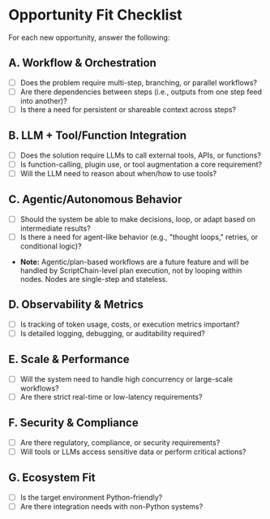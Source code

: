 # Opportunity Fit Checklist

For each new opportunity, answer the following:

## A. Workflow & Orchestration
- [ ] Does the problem require multi-step, branching, or parallel workflows?
- [ ] Are there dependencies between steps (i.e., outputs from one step feed into another)?
- [ ] Is there a need for persistent or shareable context across steps?

## B. LLM + Tool/Function Integration
- [ ] Does the solution require LLMs to call external tools, APIs, or functions?
- [ ] Is function-calling, plugin use, or tool augmentation a core requirement?
- [ ] Will the LLM need to reason about when/how to use tools?

## C. Agentic/Autonomous Behavior
- [ ] Should the system be able to make decisions, loop, or adapt based on intermediate results?
- [ ] Is there a need for agent-like behavior (e.g., "thought loops," retries, or conditional logic)?
- **Note:** Agentic/plan-based workflows are a future feature and will be handled by ScriptChain-level plan execution, not by looping within nodes. Nodes are single-step and stateless.

## D. Observability & Metrics
- [ ] Is tracking of token usage, costs, or execution metrics important?
- [ ] Is detailed logging, debugging, or auditability required?

## E. Scale & Performance
- [ ] Will the system need to handle high concurrency or large-scale workflows?
- [ ] Are there strict real-time or low-latency requirements?

## F. Security & Compliance
- [ ] Are there regulatory, compliance, or security requirements?
- [ ] Will tools or LLMs access sensitive data or perform critical actions?

## G. Ecosystem Fit
- [ ] Is the target environment Python-friendly?
- [ ] Are there integration needs with non-Python systems? 